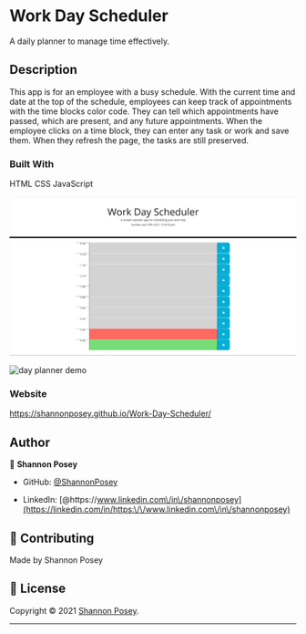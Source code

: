 # Work Day Scheduler 
A daily planner to manage time effectively.

## Description
This app is for an employee with a busy schedule. With the current time and date at the top of the schedule, employees can keep track of appointments with the time blocks color code. They can tell which appointments have passed, which are present, and any future appointments.  When the employee clicks on a time block, they can enter any task or work and save them.  When they refresh the page, the tasks are still preserved.

### Built With
HTML
CSS
JavaScript

![demo](./assets/img/color-code.png)

![day planner demo](./assets/img/Work-Day-Schedule.gif)



### Website
https://shannonposey.github.io/Work-Day-Scheduler/
## Author
👤 **Shannon Posey**

* GitHub: [@ShannonPosey](https://github.com/ShannonPosey)

* LinkedIn: [@https:\/\/www.linkedin.com\/in\/shannonposey](https://linkedin.com/in/https:\/\/www.linkedin.com\/in\/shannonposey)
## 🤝 Contributing

Made by Shannon Posey
## 📝 License

Copyright © 2021 [Shannon Posey](https://github.com/ShannonPosey).<br />

***
